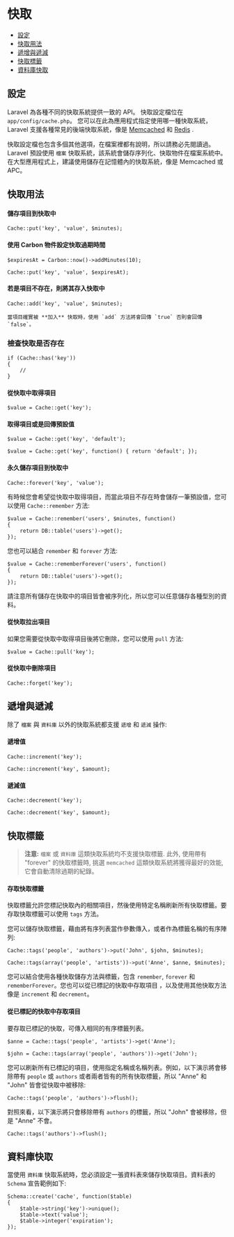 # 快取

- [設定](#configuration)
- [快取用法](#cache-usage)
- [遞增與遞減](#increments-and-decrements)
- [快取標籤](#cache-tags)
- [資料庫快取](#database-cache)

<a name="configuration"></a>
## 設定

Laravel 為各種不同的快取系統提供一致的 API。 快取設定檔位在 `app/config/cache.php`。 您可以在此為應用程式指定使用哪一種快取系統，Laravel 支援各種常見的後端快取系統，像是 [Memcached](http://memcached.org) 和 [Redis](http://redis.io) .

快取設定檔也包含多個其他選項，在檔案裡都有說明，所以請務必先閱讀過。Laravel 預設使用 `檔案` 快取系統，該系統會儲存序列化、快取物件在檔案系統中。在大型應用程式上，建議使用儲存在記憶體內的快取系統，像是 Memcached 或 APC。

<a name="cache-usage"></a>
## 快取用法

#### 儲存項目到快取中

	Cache::put('key', 'value', $minutes);

#### 使用 Carbon 物件設定快取過期時間

	$expiresAt = Carbon::now()->addMinutes(10);

	Cache::put('key', 'value', $expiresAt);

#### 若是項目不存在，則將其存入快取中

	Cache::add('key', 'value', $minutes);

	當項目確實被 **加入** 快取時，使用 `add` 方法將會回傳 `true` 否則會回傳 `false`。

### 檢查快取是否存在

	if (Cache::has('key'))
	{
		//
	}

#### 從快取中取得項目

	$value = Cache::get('key');

#### 取得項目或是回傳預設值

	$value = Cache::get('key', 'default');

	$value = Cache::get('key', function() { return 'default'; });

#### 永久儲存項目到快取中

	Cache::forever('key', 'value');

有時候您會希望從快取中取得項目，而當此項目不存在時會儲存一筆預設值，您可以使用 `Cache::remember` 方法:

	$value = Cache::remember('users', $minutes, function()
	{
		return DB::table('users')->get();
	});

您也可以結合 `remember` 和 `forever` 方法:

	$value = Cache::rememberForever('users', function()
	{
		return DB::table('users')->get();
	});

請注意所有儲存在快取中的項目皆會被序列化，所以您可以任意儲存各種型別的資料。

#### 從快取拉出項目

如果您需要從快取中取得項目後將它刪除，您可以使用 `pull` 方法:

	$value = Cache::pull('key');

#### 從快取中刪除項目

	Cache::forget('key');

<a name="increments-and-decrements"></a>
## 遞增與遞減

除了 `檔案` 與 `資料庫` 以外的快取系統都支援 `遞增` 和 `遞減` 操作:

#### 遞增值

	Cache::increment('key');

	Cache::increment('key', $amount);

#### 遞減值

	Cache::decrement('key');

	Cache::decrement('key', $amount);

<a name="cache-tags"></a>
## 快取標籤

> **注意:** `檔案` 或 `資料庫` 這類快取系統均不支援快取標籤. 此外, 使用帶有 "forever" 的快取標籤時, 挑選 `memcached` 這類快取系統將獲得最好的效能, 它會自動清除過期的紀錄。

#### 存取快取標籤

快取標籤允許您標記快取內的相關項目，然後使用特定名稱刷新所有快取標籤。要存取快取標籤可以使用 `tags` 方法。

您可以儲存快取標籤，藉由將有序列表當作參數傳入，或者作為標籤名稱的有序陣列:

	Cache::tags('people', 'authors')->put('John', $john, $minutes);

	Cache::tags(array('people', 'artists'))->put('Anne', $anne, $minutes);

您可以結合使用各種快取儲存方法與標籤，包含 `remember`, `forever` 和 `rememberForever`。您也可以從已標記的快取中存取項目 ，以及使用其他快取方法像是 `increment` 和 `decrement`。

#### 從已標記的快取中存取項目

要存取已標記的快取，可傳入相同的有序標籤列表。

	$anne = Cache::tags('people', 'artists')->get('Anne');

	$john = Cache::tags(array('people', 'authors'))->get('John');

您可以刷新所有已標記的項目，使用指定名稱或名稱列表。例如，以下演示將會移除帶有 `people` 或 `authors` 或者兩者皆有的所有快取標籤，所以 "Anne" 和 "John" 皆會從快取中被移除:

	Cache::tags('people', 'authors')->flush();

對照來看，以下演示將只會移除帶有 `authors` 的標籤，所以 "John" 會被移除，但是 "Anne" 不會。

	Cache::tags('authors')->flush();

<a name="database-cache"></a>
## 資料庫快取

當使用 `資料庫` 快取系統時，您必須設定一張資料表來儲存快取項目。資料表的 `Schema` 宣告範例如下:

	Schema::create('cache', function($table)
	{
		$table->string('key')->unique();
		$table->text('value');
		$table->integer('expiration');
	});
